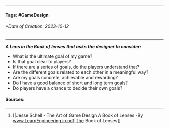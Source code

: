 __________________________________________________________________________
#### **Tags:** #GameDesign 
###### *Date of Creation: 2023-10-12
__________________________________________________________________________

***A Lens in the Book of lenses that asks the designer to consider:***
- What is the ultimate goal of my game?
- Is that goal clear to players?
- If there are a series of goals, do the players understand that?
- Are the different goals related to each other in a meaningful way?
- Are my goals concrete, achievable and rewarding?
- Do I have a good balance of short and long term goals?
- Do players have a chance to decide their own goals?
#### Sources:
__________________________________________________________________________
1. [[Jesse Schell - The Art of Game Design A Book of Lenses -By www.LearnEngineering.in.pdf|The Book of Lenses]]